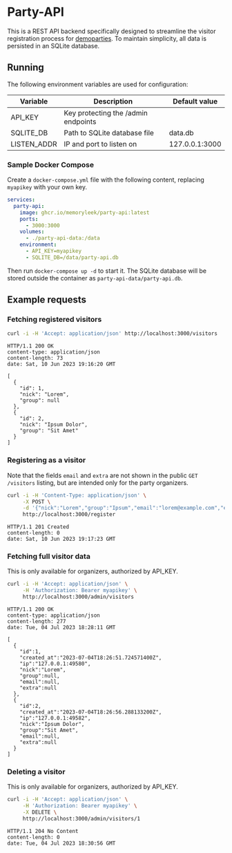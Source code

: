 # Party-API

This is a REST API backend specifically designed to streamline the visitor registration process for
[demoparties](https://en.wikipedia.org/wiki/Demoscene#Parties). To maintain simplicity, all data is persisted in an
SQLite database.

## Running

The following environment variables are used for configuration:

| Variable    | Description                         | Default value  |
|-------------|-------------------------------------|----------------|
| API_KEY     | Key protecting the /admin endpoints |                |
| SQLITE_DB   | Path to SQLite database file        | data.db        |
| LISTEN_ADDR | IP and port to listen on            | 127.0.0.1:3000 |

### Sample Docker Compose

Create a `docker-compose.yml` file with the following content, replacing `myapikey` with your own key.

```yml
services:
  party-api:
    image: ghcr.io/memoryleek/party-api:latest
    ports:
      - 3000:3000
    volumes:
      - ./party-api-data:/data
    environment:
      - API_KEY=myapikey
      - SQLITE_DB=/data/party-api.db
```

Then run `docker-compose up -d` to start it. The SQLite database will be stored outside the container as
`party-api-data/party-api.db`.

## Example requests

### Fetching registered visitors

```sh
curl -i -H 'Accept: application/json' http://localhost:3000/visitors
```

```
HTTP/1.1 200 OK
content-type: application/json
content-length: 73
date: Sat, 10 Jun 2023 19:16:20 GMT

[
  {
    "id": 1,
    "nick": "Lorem",
    "group": null
  },
  {
    "id": 2,
    "nick": "Ipsum Dolor",
    "group": "Sit Amet"
  }
]
```

### Registering as a visitor

Note that the fields `email` and `extra` are not shown in the public `GET /visitors` listing, but are intended only
for the party organizers.

```sh
curl -i -H 'Content-Type: application/json' \
     -X POST \
     -d '{"nick":"Lorem","group":"Ipsum","email":"lorem@example.com","extra":"Allergic to metaballs"}' \
     http://localhost:3000/register
```

```
HTTP/1.1 201 Created
content-length: 0
date: Sat, 10 Jun 2023 19:17:23 GMT
```

### Fetching full visitor data

This is only available for organizers, authorized by API_KEY.

```sh
curl -i -H 'Accept: application/json' \
     -H 'Authorization: Bearer myapikey' \
     http://localhost:3000/admin/visitors
```

```
HTTP/1.1 200 OK
content-type: application/json
content-length: 277
date: Tue, 04 Jul 2023 18:28:11 GMT

[
  {
    "id":1,
    "created_at":"2023-07-04T18:26:51.724571400Z",
    "ip":"127.0.0.1:49580",
    "nick":"Lorem",
    "group":null,
    "email":null,
    "extra":null
  },
  {
    "id":2,
    "created_at":"2023-07-04T18:26:56.288133200Z",
    "ip":"127.0.0.1:49582",
    "nick":"Ipsum Dolor",
    "group":"Sit Amet",
    "email":null,
    "extra":null
  }
]
```

### Deleting a visitor

This is only available for organizers, authorized by API_KEY.

```sh
curl -i -H 'Accept: application/json' \
     -H 'Authorization: Bearer myapikey' \
     -X DELETE \
     http://localhost:3000/admin/visitors/1
```

```
HTTP/1.1 204 No Content
content-length: 0
date: Tue, 04 Jul 2023 18:30:56 GMT
```
